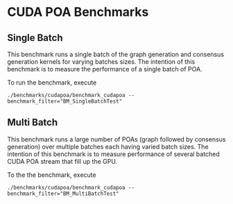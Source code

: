 # CUDA POA Benchmarks

## Single Batch
This benchmark runs a single batch of the graph generation and consensus generation kernels
for varying batches sizes. The intention of this benchmark is to measure the performance
of a single batch of POA.

To run the benchmark, execute
```
./benchmarks/cudapoa/benchmark_cudapoa --benchmark_filter="BM_SingleBatchTest"
```

## Multi Batch
This benchmark runs a large number of POAs (graph followed by consensus generation) over multiple
batches each having varied batch sizes. The intention of this benchmark is to measure performance
of several batched CUDA POA stream that fill up the GPU.

To the the benchmark, execute
```
./benchmarks/cudapoa/benchmark_cudapoa --benchmark_filter="BM_MultiBatchTest"
```

